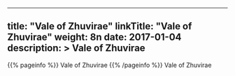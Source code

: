
---
title: "Vale of Zhuvirae"
linkTitle: "Vale of Zhuvirae"
weight: 8n
date: 2017-01-04
description: >
 Vale of Zhuvirae
---

{{% pageinfo %}}
Vale of Zhuvirae
{{% /pageinfo %}}
Vale of Zhuvirae
